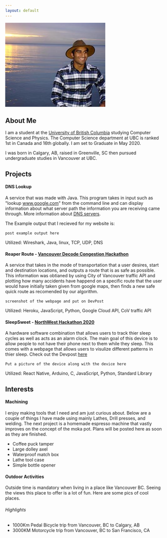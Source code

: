 ```yaml
---
layout: default
---
```


![Me: Imran](./Imey.jpg)


## About Me

I am a student at the [University of British Columbia](https://www.ubc.ca/) studying Computer Science and Physics. The Computer Science department at UBC is ranked 1st in Canada and 16th globally. I am set to Graduate in May 2020. 

I was born in Calgary, AB, raised in Greenville, SC then pursued undergraduate studies in Vancouver at UBC.  

## Projects

#### DNS Lookup 
A service that was made with Java. This program takes in input such as "lookup www.google.com" from the command line and can display information about what server path the information you are receiving came through. More information about [DNS servers](https://en.wikipedia.org/wiki/Domain_Name_System). 

The Example output that I recieved for my website is: 
```
post example output here 
```
Utilized: Wireshark, Java, linux, TCP, UDP, DNS

#### Reaper Route - [Vancouver Decode Congestion Hackathon](https://vancouver.ca/streets-transportation/decode-congestion-hackathon.aspx)
A service that takes in the mode of transportation that a user desires, start and destination locations, and outputs a route that is as safe as possible. This information was obtianed by using City of Vancouver traffic API and plotting how many accidents have happend on a specific route that the user would have initially taken given from google maps, then finds a new safe quick route as recomended by our algorithm.

```
screenshot of the webpage and put on DevPost
```
Utilized: Heroku, JavaScript, Python, Google Cloud API, CoV traffic API

#### SleepSweet - [NorthWest Hackathon 2020](https://www.nwhacks.io/)
A hardware software combination that allows users to track thier sleep cycles as well as acts as an alarm clock. The main goal of this device is to allow people to not have their phone next to them while they sleep. This comes with a webpage that allows users to visulize different patterns in thier sleep. Check out the Devpost [here](https://devpost.com/software/sleep-sweet)

```
Put a picture of the device along with the device here
```
Utilized: React Native, Arduino, C, JavaScript, Python, Standard Library

## Interests

#### Machining

I enjoy making tools that I need and am just curious about. Below are a couple of things I have made using mainly Lathes, Drill presses, and welding. The next project is a homemade espresso machine that vastly improves on the concept of the moka pot. Plans will be posted here as soon as they are finished. 

- Coffee puck tamper
- Large dolley axel
- Waterproof match box 
- Lathe tool case 
- Simple bottle opener

#### Outdoor Activities

Outside time is mandatory when living in a place like Vancouver BC. Seeing the views this place to offer is a lot of fun. Here are some pics of cool places.

###### Highlights
- 1000Km Pedal Bicycle trip from Vancouver, BC to Calgary, AB
- 3000KM Motorcycle trip from Vancouver, BC to San Francisco, CA



